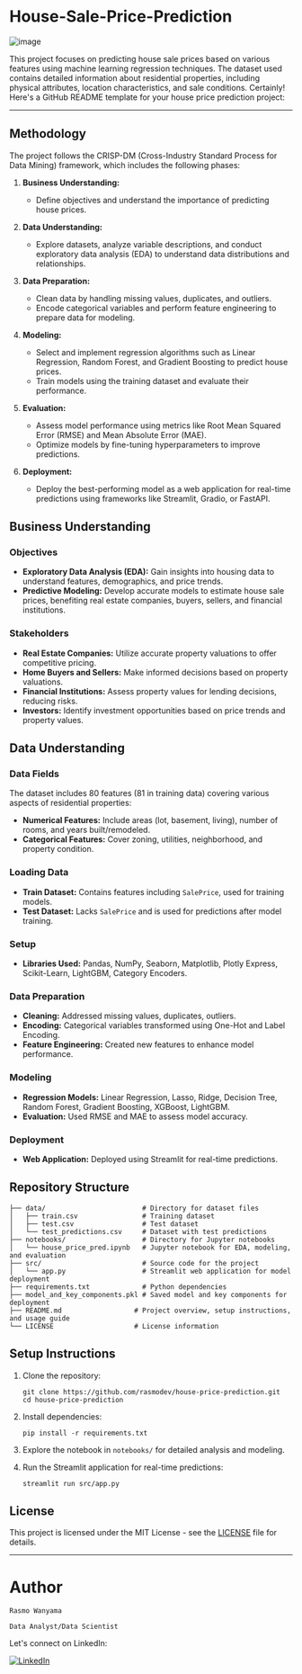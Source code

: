 # House-Sale-Price-Prediction
![image](https://github.com/rasmodev/House-Sale-Price-Prediction/assets/131151974/b740ea17-8438-404c-926b-ebca9450f6cb)

This project focuses on predicting house sale prices based on various features using machine learning regression techniques. The dataset used contains detailed information about residential properties, including physical attributes, location characteristics, and sale conditions.
Certainly! Here's a GitHub README template for your house price prediction project:

---
## Methodology

The project follows the CRISP-DM (Cross-Industry Standard Process for Data Mining) framework, which includes the following phases:

1. **Business Understanding:**
   - Define objectives and understand the importance of predicting house prices.

2. **Data Understanding:**
   - Explore datasets, analyze variable descriptions, and conduct exploratory data analysis (EDA) to understand data distributions and relationships.

3. **Data Preparation:**
   - Clean data by handling missing values, duplicates, and outliers.
   - Encode categorical variables and perform feature engineering to prepare data for modeling.

4. **Modeling:**
   - Select and implement regression algorithms such as Linear Regression, Random Forest, and Gradient Boosting to predict house prices.
   - Train models using the training dataset and evaluate their performance.

5. **Evaluation:**
   - Assess model performance using metrics like Root Mean Squared Error (RMSE) and Mean Absolute Error (MAE).
   - Optimize models by fine-tuning hyperparameters to improve predictions.

6. **Deployment:**
   - Deploy the best-performing model as a web application for real-time predictions using frameworks like Streamlit, Gradio, or FastAPI.

## Business Understanding

### Objectives

- **Exploratory Data Analysis (EDA):** Gain insights into housing data to understand features, demographics, and price trends.
- **Predictive Modeling:** Develop accurate models to estimate house sale prices, benefiting real estate companies, buyers, sellers, and financial institutions.

### Stakeholders

- **Real Estate Companies:** Utilize accurate property valuations to offer competitive pricing.
- **Home Buyers and Sellers:** Make informed decisions based on property valuations.
- **Financial Institutions:** Assess property values for lending decisions, reducing risks.
- **Investors:** Identify investment opportunities based on price trends and property values.

## Data Understanding

### Data Fields

The dataset includes 80 features (81 in training data) covering various aspects of residential properties:

- **Numerical Features:** Include areas (lot, basement, living), number of rooms, and years built/remodeled.
- **Categorical Features:** Cover zoning, utilities, neighborhood, and property condition.

### Loading Data

- **Train Dataset:** Contains features including `SalePrice`, used for training models.
- **Test Dataset:** Lacks `SalePrice` and is used for predictions after model training.

### Setup

- **Libraries Used:** Pandas, NumPy, Seaborn, Matplotlib, Plotly Express, Scikit-Learn, LightGBM, Category Encoders.

### Data Preparation

- **Cleaning:** Addressed missing values, duplicates, outliers.
- **Encoding:** Categorical variables transformed using One-Hot and Label Encoding.
- **Feature Engineering:** Created new features to enhance model performance.

### Modeling

- **Regression Models:** Linear Regression, Lasso, Ridge, Decision Tree, Random Forest, Gradient Boosting, XGBoost, LightGBM.
- **Evaluation:** Used RMSE and MAE to assess model accuracy.

### Deployment

- **Web Application:** Deployed using Streamlit for real-time predictions.

## Repository Structure

```
├── data/                        # Directory for dataset files
│   ├── train.csv                # Training dataset
│   ├── test.csv                 # Test dataset
│   └── test_predictions.csv     # Dataset with test predictions
├── notebooks/                   # Directory for Jupyter notebooks
│   └── house_price_pred.ipynb   # Jupyter notebook for EDA, modeling, and evaluation
├── src/                         # Source code for the project
│   └── app.py                   # Streamlit web application for model deployment
├── requirements.txt             # Python dependencies
├── model_and_key_components.pkl # Saved model and key components for deployment
├── README.md                  # Project overview, setup instructions, and usage guide
└── LICENSE                    # License information
```

## Setup Instructions

1. Clone the repository:

   ```
   git clone https://github.com/rasmodev/house-price-prediction.git
   cd house-price-prediction
   ```

2. Install dependencies:

   ```
   pip install -r requirements.txt
   ```

3. Explore the notebook in `notebooks/` for detailed analysis and modeling.

4. Run the Streamlit application for real-time predictions:

   ```
   streamlit run src/app.py
   ```

## License

This project is licensed under the MIT License - see the [LICENSE](LICENSE) file for details.

---
# Author

`Rasmo Wanyama`

`Data Analyst/Data Scientist`

Let's connect on LinkedIn:

[![LinkedIn](https://img.shields.io/badge/LinkedIn-%230077B5?logo=linkedin&logoColor=white)](https://www.linkedin.com/in/rasmo-/) 
